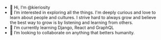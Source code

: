 - 👋 Hi, I’m @kieriosity
- 👀 I’m interested in exploring all the things. I'm deeply curious and love to learn about people and cultures. I strive hard to always grow and believe the best way to grow is by listening and learning from others.
- 🌱 I’m currently learning Django, React and GraphQL
- 💞️ I’m looking to collaborate on anything that betters humanity.


<!---
kieriosity/kieriosity is a ✨ special ✨ repository because its `README.md` (this file) appears on your GitHub profile.
You can click the Preview link to take a look at your changes.
--->
